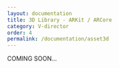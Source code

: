 ```yaml
---
layout: documentation
title: 3D Library - ARKit / ARCore
category: V-director
order: 4
permalink: /documentation/asset3d
---
```


COMING SOON...